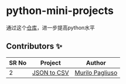 # python-mini-projects

通过这个[仓库](https://github.com/chavarera/python-mini-projects)，进一步提高python水平

## Contributors ✨

| SR No | Project                                                                                                   | Author                                          |
| ----- | --------------------------------------------------------------------------------------------------------- | ----------------------------------------------- |
| 2     | [JSON to CSV](https://github.com/Python-World/python-mini-projects/tree/master/projects/Convert_JSON_to_CSV) | [Murilo Pagliuso](https://github.com/DarkCeptor44) |
